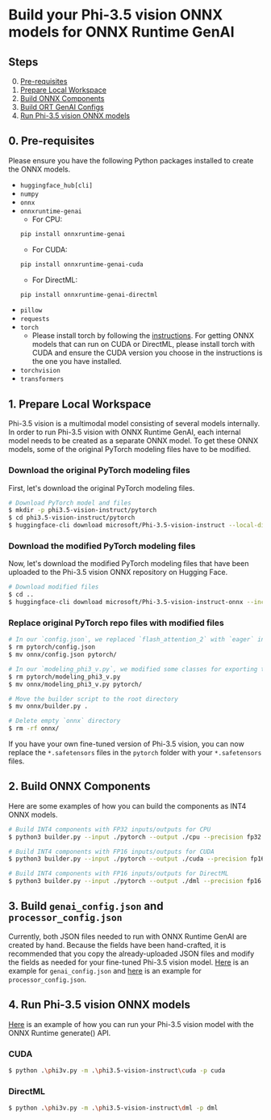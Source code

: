 # Build your Phi-3.5 vision ONNX models for ONNX Runtime GenAI

## Steps
0. [Pre-requisites](#pre-requisites)
1. [Prepare Local Workspace](#prepare-local-workspace)
2. [Build ONNX Components](#build-onnx-components)
3. [Build ORT GenAI Configs](#build-genai_configjson-and-processor_configjson)
4. [Run Phi-3.5 vision ONNX models](#run-phi-3.5-vision-onnx-models)

## 0. Pre-requisites

Please ensure you have the following Python packages installed to create the ONNX models.

- `huggingface_hub[cli]`
- `numpy`
- `onnx`
- `onnxruntime-genai`
    - For CPU:
    ```bash
    pip install onnxruntime-genai
    ```
    - For CUDA:
    ```bash
    pip install onnxruntime-genai-cuda
    ```
    - For DirectML: 
    ```bash
    pip install onnxruntime-genai-directml
    ```
- `pillow`
- `requests`
- `torch`
    - Please install torch by following the [instructions](https://pytorch.org/get-started/locally/). For getting ONNX models that can run on CUDA or DirectML, please install torch with CUDA and ensure the CUDA version you choose in the instructions is the one you have installed.
- `torchvision`
- `transformers`

## 1. Prepare Local Workspace

Phi-3.5 vision is a multimodal model consisting of several models internally. In order to run Phi-3.5 vision with ONNX Runtime GenAI, each internal model needs to be created as a separate ONNX model. To get these ONNX models, some of the original PyTorch modeling files have to be modified.

### Download the original PyTorch modeling files

First, let's download the original PyTorch modeling files.

```bash
# Download PyTorch model and files
$ mkdir -p phi3.5-vision-instruct/pytorch
$ cd phi3.5-vision-instruct/pytorch
$ huggingface-cli download microsoft/Phi-3.5-vision-instruct --local-dir .
```

### Download the modified PyTorch modeling files

Now, let's download the modified PyTorch modeling files that have been uploaded to the Phi-3.5 vision ONNX repository on Hugging Face.

```bash
# Download modified files
$ cd ..
$ huggingface-cli download microsoft/Phi-3.5-vision-instruct-onnx --include onnx/* --local-dir .
```

### Replace original PyTorch repo files with modified files

```bash
# In our `config.json`, we replaced `flash_attention_2` with `eager` in `_attn_implementation`
$ rm pytorch/config.json
$ mv onnx/config.json pytorch/

# In our `modeling_phi3_v.py`, we modified some classes for exporting to ONNX
$ rm pytorch/modeling_phi3_v.py
$ mv onnx/modeling_phi3_v.py pytorch/

# Move the builder script to the root directory
$ mv onnx/builder.py .

# Delete empty `onnx` directory
$ rm -rf onnx/
```

If you have your own fine-tuned version of Phi-3.5 vision, you can now replace the `*.safetensors` files in the `pytorch` folder with your `*.safetensors` files.

## 2. Build ONNX Components

Here are some examples of how you can build the components as INT4 ONNX models.

```bash
# Build INT4 components with FP32 inputs/outputs for CPU
$ python3 builder.py --input ./pytorch --output ./cpu --precision fp32 --execution_provider cpu
```

```bash
# Build INT4 components with FP16 inputs/outputs for CUDA
$ python3 builder.py --input ./pytorch --output ./cuda --precision fp16 --execution_provider cuda
```

```bash
# Build INT4 components with FP16 inputs/outputs for DirectML
$ python3 builder.py --input ./pytorch --output ./dml --precision fp16 --execution_provider dml
```

## 3. Build `genai_config.json` and `processor_config.json`

Currently, both JSON files needed to run with ONNX Runtime GenAI are created by hand. Because the fields have been hand-crafted, it is recommended that you copy the already-uploaded JSON files and modify the fields as needed for your fine-tuned Phi-3.5 vision model. [Here](https://huggingface.co/microsoft/Phi-3.5-vision-instruct-onnx/blob/main/cpu_and_mobile/cpu-int4-rtn-block-32-acc-level-4/genai_config.json) is an example for `genai_config.json` and [here](https://huggingface.co/microsoft/Phi-3.5-vision-instruct-onnx/blob/main/cpu_and_mobile/cpu-int4-rtn-block-32-acc-level-4/processor_config.json) is an example for `processor_config.json`.

## 4. Run Phi-3.5 vision ONNX models

[Here](https://github.com/microsoft/onnxruntime-genai/blob/main/examples/python/phi3v.py) is an example of how you can run your Phi-3.5 vision model with the ONNX Runtime generate() API.

### CUDA
```bash
$ python .\phi3v.py -m .\phi3.5-vision-instruct\cuda -p cuda
```

### DirectML

```bash
$ python .\phi3v.py -m .\phi3.5-vision-instruct\dml -p dml
```
